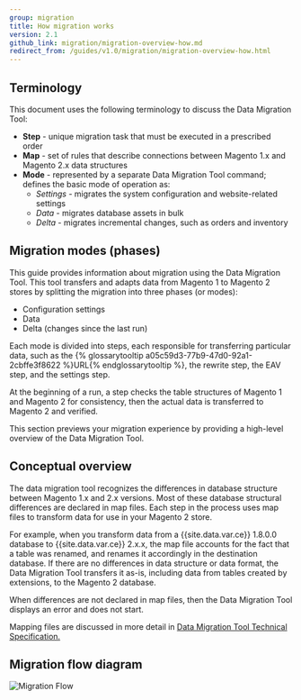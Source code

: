 ```yaml
---
group: migration
title: How migration works
version: 2.1
github_link: migration/migration-overview-how.md
redirect_from: /guides/v1.0/migration/migration-overview-how.html
---
```


## Terminology

This document uses the following terminology to discuss the Data Migration Tool:

* **Step** - unique migration task that must be executed in a prescribed order
* **Map** - set of rules that describe connections between Magento 1.x and Magento 2.x data structures
* **Mode** - represented by a separate Data Migration Tool command; defines the basic mode of operation as:
  * *Settings* - migrates the system configuration and website-related settings
  * *Data* - migrates database assets in bulk
  * *Delta* - migrates incremental changes, such as orders and inventory

## Migration modes (phases)

This guide provides information about migration using the Data Migration Tool. This tool transfers and adapts data from Magento 1 to Magento 2 stores by splitting the migration into three phases (or modes):

*	Configuration settings
*	Data
*	Delta (changes since the last run)

Each mode is divided into steps, each responsible for transferring particular data, such as the {% glossarytooltip a05c59d3-77b9-47d0-92a1-2cbffe3f8622 %}URL{% endglossarytooltip %}, the rewrite step, the EAV step, and the settings step.

At the beginning of a run, a step checks the table structures of Magento 1 and Magento 2 for consistency, then the actual data is transferred to Magento 2 and verified.

This section previews your migration experience by providing a high-level overview of the Data Migration Tool.

## Conceptual overview

The data migration tool recognizes the differences in database structure between Magento 1.x and 2.x versions. Most of these database structural differences are declared in map files. Each step in the process uses map files to transform data for use in your Magento 2 store.

For example, when you transform data from a {{site.data.var.ce}} 1.8.0.0 database to {{site.data.var.ce}} 2.x.x, the map file accounts for the fact that a table was renamed, and renames it accordingly in the destination database. If there are no differences in data structure or data format, the Data Migration Tool transfers it as-is, including data from tables created by extensions, to the Magento 2 database.

When differences are not declared in map files, then the Data Migration Tool displays an error and does not start.

Mapping files are discussed in more detail in <a href="{{ page.baseurl }}/migration/migration-tool-internal-spec.html"> Data Migration Tool Technical Specification.</a>

## Migration flow diagram

<p><img src="{{ site.baseurl }}/common/images/migration_flow.png" alt="Migration Flow"></p>
